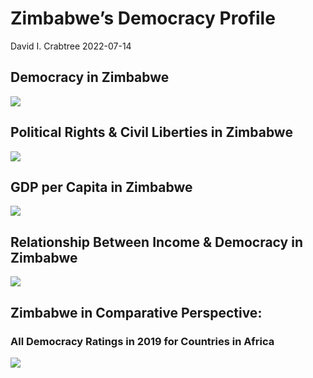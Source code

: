 Zimbabwe’s Democracy Profile
================
David I. Crabtree
2022-07-14

## Democracy in Zimbabwe

![](C:\Users\David\Desktop\PROGRA~1\FILESA~1\DEMOCR~1\reports\ZIMBAB~1/figure-gfm/Demscore-1.png)<!-- -->

## Political Rights & Civil Liberties in Zimbabwe

![](C:\Users\David\Desktop\PROGRA~1\FILESA~1\DEMOCR~1\reports\ZIMBAB~1/figure-gfm/Political%20Rights%20&%20Civil%20Libs-1.png)<!-- -->

## GDP per Capita in Zimbabwe

![](C:\Users\David\Desktop\PROGRA~1\FILESA~1\DEMOCR~1\reports\ZIMBAB~1/figure-gfm/GDP%20per%20Capita-1.png)<!-- -->

## Relationship Between Income & Democracy in Zimbabwe

![](C:\Users\David\Desktop\PROGRA~1\FILESA~1\DEMOCR~1\reports\ZIMBAB~1/figure-gfm/Income%20&%20Dem-1.png)<!-- -->

## Zimbabwe in Comparative Perspective:

### All Democracy Ratings in 2019 for Countries in Africa

![](C:\Users\David\Desktop\PROGRA~1\FILESA~1\DEMOCR~1\reports\ZIMBAB~1/figure-gfm/Democracy%20in%20Comparative%20Perspective-1.png)<!-- -->
